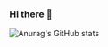 ### Hi there 👋



![Anurag's GitHub stats](https://github-readme-stats.vercel.app/api?username=omergocmen&show_icons=true&theme=radical)


